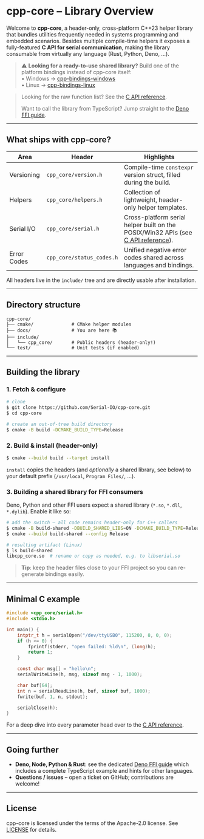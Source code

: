 # cpp-core – Library Overview

Welcome to **cpp-core**, a header-only, cross-platform C++23 helper library that bundles utilities frequently needed in systems programming and embedded scenarios.  Besides multiple compile-time helpers it exposes a fully-featured **C API for serial communication**, making the library consumable from virtually any language (Rust, Python, Deno, …).

> ⚠️ **Looking for a ready-to-use shared library?** Build one of the platform bindings instead of cpp-core itself:  
> • Windows → [cpp-bindings-windows](https://github.com/Serial-IO/cpp-bindings-windows)  
> • Linux   → [cpp-bindings-linux](https://github.com/Serial-IO/cpp-bindings-linux)

> Looking for the raw function list? See the [C API reference](api_reference.md).
>
> Want to call the library from TypeScript? Jump straight to the [Deno FFI guide](deno_ffi.md).

---

## What ships with cpp-core?

| Area | Header | Highlights |
|------|--------|------------|
| Versioning | `cpp_core/version.h` | Compile-time `constexpr` version struct, filled during the build.
| Helpers    | `cpp_core/helpers.h` | Collection of lightweight, header-only helper templates.
| Serial I/O | `cpp_core/serial.h`  | Cross-platform serial helper built on the POSIX/Win32 APIs (see [C API reference](api_reference.md)).
| Error Codes| `cpp_core/status_codes.h` | Unified negative error codes shared across languages and bindings.

All headers live in the `include/` tree and are directly usable after installation.

---

## Directory structure

```
cpp-core/
├── cmake/              # CMake helper modules
├── docs/               # You are here 📚
├── include/
│   └── cpp_core/       # Public headers (header-only!)
└── test/               # Unit tests (if enabled)
```

---

## Building the library

### 1. Fetch & configure

```bash
# clone
$ git clone https://github.com/Serial-IO/cpp-core.git
$ cd cpp-core

# create an out-of-tree build directory
$ cmake -B build -DCMAKE_BUILD_TYPE=Release
```

### 2. Build & install (header-only)

```bash
$ cmake --build build --target install
```

`install` copies the headers (and *optionally* a shared library, see below) to your default prefix (`/usr/local`, `Program Files/`, …).

### 3. Building a shared library for FFI consumers

Deno, Python and other FFI users expect a shared library (`*.so`, `*.dll`, `*.dylib`).  Enable it like so:

```bash
# add the switch – all code remains header-only for C++ callers
$ cmake -B build-shared -DBUILD_SHARED_LIBS=ON -DCMAKE_BUILD_TYPE=Release
$ cmake --build build-shared --config Release

# resulting artifact (Linux)
$ ls build-shared
libcpp_core.so  # rename or copy as needed, e.g. to libserial.so
```

> **Tip**: keep the header files close to your FFI project so you can re-generate bindings easily.

---

## Minimal C example

```c
#include <cpp_core/serial.h>
#include <stdio.h>

int main() {
    intptr_t h = serialOpen("/dev/ttyUSB0", 115200, 8, 0, 0);
    if (h <= 0) {
        fprintf(stderr, "open failed: %ld\n", (long)h);
        return 1;
    }

    const char msg[] = "hello\n";
    serialWriteLine(h, msg, sizeof msg - 1, 1000);

    char buf[64];
    int n = serialReadLine(h, buf, sizeof buf, 1000);
    fwrite(buf, 1, n, stdout);

    serialClose(h);
}
```

For a deep dive into every parameter head over to the [C API reference](api_reference.md).

---

## Going further

* **Deno, Node, Python & Rust**: see the dedicated [Deno FFI guide](deno_ffi.md) which includes a complete TypeScript example and hints for other languages.
* **Questions / issues** – open a ticket on GitHub; contributions are welcome!

---

## License

cpp-core is licensed under the terms of the Apache-2.0 license.  See [LICENSE](../LICENSE) for details. 
